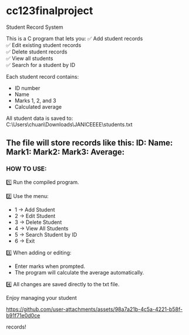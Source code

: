 # cc123finalproject
Student Record System

This is a C program that lets you:
✅ Add student records  
✅ Edit existing student records  
✅ Delete student records  
✅ View all students  
✅ Search for a student by ID

Each student record contains:
- ID number
- Name
- Marks 1, 2, and 3
- Calculated average

All student data is saved to:
C:\Users\chuan\Downloads\JANICEEEE\students.txt

The file will store records like this:
ID: <number>
Name: <name>
Mark1: <score>
Mark2: <score>
Mark3: <score>
Average: <average>
---

### HOW TO USE:

1️⃣ Run the compiled program.

2️⃣ Use the menu:
- 1 → Add Student  
- 2 → Edit Student  
- 3 → Delete Student  
- 4 → View All Students  
- 5 → Search Student by ID  
- 6 → Exit

3️⃣ When adding or editing:
- Enter marks when prompted.
- The program will calculate the average automatically.

4️⃣ All changes are saved directly to the txt file.

Enjoy managing your student 

https://github.com/user-attachments/assets/98a7a21b-4c5a-4221-b58f-b91f71e0d0ce

records!


